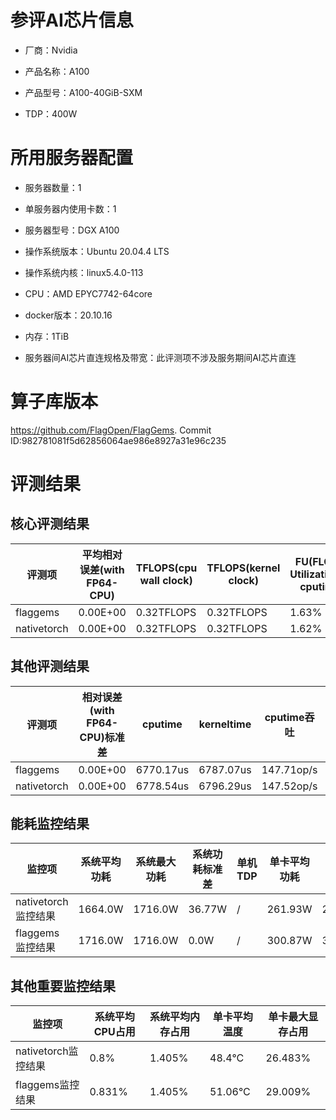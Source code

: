 # 参评AI芯片信息

* 厂商：Nvidia


* 产品名称：A100
* 产品型号：A100-40GiB-SXM
* TDP：400W

# 所用服务器配置

* 服务器数量：1


* 单服务器内使用卡数：1
* 服务器型号：DGX A100
* 操作系统版本：Ubuntu 20.04.4 LTS
* 操作系统内核：linux5.4.0-113
* CPU：AMD EPYC7742-64core
* docker版本：20.10.16
* 内存：1TiB
* 服务器间AI芯片直连规格及带宽：此评测项不涉及服务期间AI芯片直连

# 算子库版本

https://github.com/FlagOpen/FlagGems. Commit ID:982781081f5d62856064ae986e8927a31e96c235

# 评测结果

## 核心评测结果

| 评测项  | 平均相对误差(with FP64-CPU) | TFLOPS(cpu wall clock) | TFLOPS(kernel clock) | FU(FLOPS Utilization)-cputime | FU-kerneltime |
| ---- | -------------- | -------------- | ------------ | ------ | ----- |
| flaggems | 0.00E+00    | 0.32TFLOPS       | 0.32TFLOPS        | 1.63% | 1.62% |
| nativetorch | 0.00E+00    | 0.32TFLOPS      | 0.32TFLOPS      | 1.62%      | 1.62%    |

## 其他评测结果

| 评测项  | 相对误差(with FP64-CPU)标准差 | cputime | kerneltime | cputime吞吐 | kerneltime吞吐 | 无预热时延 | 预热后时延 |
| ---- | -------------- | -------------- | ------------ | ------------ | -------------- | -------------- | ------------ |
| flaggems | 0.00E+00    | 6770.17us       | 6787.07us        | 147.71op/s | 147.34op/s | 303095.12us | 6845.48us |
| nativetorch | 0.00E+00    | 6778.54us       | 6796.29us        | 147.52op/s | 147.14op/s | 9853.79us | 7919.67us |

## 能耗监控结果

| 监控项  | 系统平均功耗  | 系统最大功耗  | 系统功耗标准差 | 单机TDP | 单卡平均功耗 | 单卡最大功耗 | 单卡功耗标准差 | 单卡TDP |
| ---- | ------- | ------- | ------- | ----- | ------------ | ------------ | ------------- | ----- |
| nativetorch监控结果 | 1664.0W | 1716.0W | 36.77W   | /     | 261.93W       | 266.0W      | 4.09W        | 1664.0  |
| flaggems监控结果 | 1716.0W | 1716.0W | 0.0W   | /     | 300.87W       | 304.0W      | 3.66W        | 1716.0  |

## 其他重要监控结果

| 监控项  | 系统平均CPU占用 | 系统平均内存占用 | 单卡平均温度 | 单卡最大显存占用 |
| ---- | --------- | -------- | ------------ | -------------- |
| nativetorch监控结果 | 0.8%    | 1.405%   | 48.4°C       | 26.483%        |
| flaggems监控结果 | 0.831%    | 1.405%   | 51.06°C       | 29.009%        |

